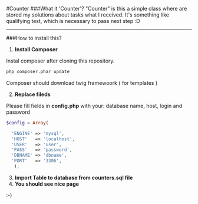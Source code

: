 #Counter
###What it 'Counter'? 
"Counter" is this a simple class where are stored my solutions about tasks what I received.  It's something like qualifying test, which is necessary to pass next step :D
____
###How to install this?
1. **Install Composer** 

  Instal composer after cloning this repository.
  ```sh
  php composer.phar update
  ```
  Composer should download twig framewoork ( for templates ) 

2. **Replace fileds**
   
  Please fill fields in **config.php** with your: database name, host, login and password 
     
  ```php
  $config = Array(
  
    'ENGINE' => 'mysql',
    'HOST'   => 'localhost',
    'USER'   => 'user',
    'PASS'   => 'password',
    'DBNAME' => 'dbname',
    'PORT'   => '3306',
     );
  ```
  
3. **Import Table to database from counters.sql file**
4. **You should see nice page**  

:-)
